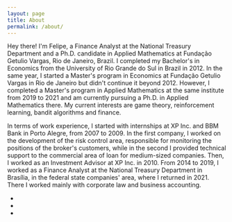 ```yaml
---
layout: page
title: About
permalink: /about/
---
```


Hey there! I'm Felipe, a Finance Analyst at the National Treasury Department and a Ph.D. candidate in Applied Mathematics at Fundação Getulio Vargas, Rio de Janeiro, Brazil. I completed my Bachelor's in Economics from the University of Rio Grande do Sul in Brazil in 2012. In the same year, I started a Master's program in Economics at Fundação Getulio Vargas in Rio de Janeiro but didn't continue it beyond 2012. However, I completed a Master's program in Applied Mathematics at the same institute from 2019 to 2021 and am currently pursuing a Ph.D. in Applied Mathematics there. My current interests are game theory, reinforcement learning, bandit algorithms and finance.

In terms of work experience, I started with internships at XP Inc. and BBM Bank in Porto Alegre, from 2007 to 2009. In the first company, I worked on the development of the risk control area, responsible for monitoring the positions of the broker's customers, while in the second I provided technical support to the commercial area of loan for medium-sized companies. Then, I worked as an Investment Advisor at XP Inc. in 2010. From 2014 to 2019, I worked as a Finance Analyst at the National Treasury Department in Brasília, in the federal state companies' area, where I returned in 2021. There I worked mainly with corporate law and business accounting. 

<!-- Your existing "about" page content here -->

<ul class="social-icons">
  <li><a href="https://twitter.com/_fe_lipe___"><i class="fab fa-twitter"></i></a></li>
  <li><a href="https://www.linkedin.com/in/fe-lipe-c/"><i class="fab fa-linkedin-in"></i></a></li>
  <li><a href="https://github.com/fe-lipe-c"><i class="fab fa-github"></i></a></li>
</ul>

